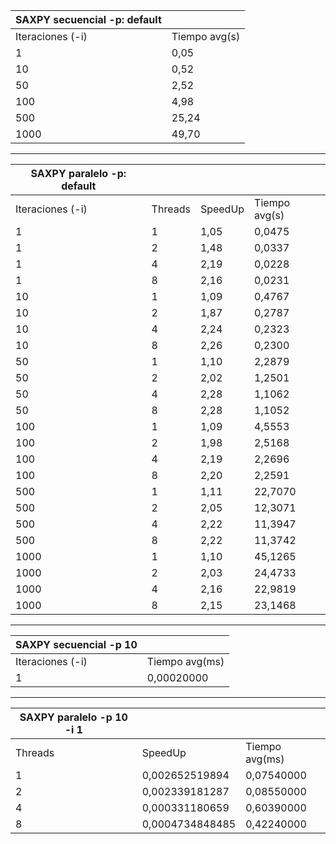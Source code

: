 | SAXPY secuencial -p: default |               |
|------------------------------|---------------|
| Iteraciones (-i)             | Tiempo avg(s) |
| 1                            | 0,05          |
| 10                           | 0,52          |
| 50                           | 2,52          |
| 100                          | 4,98          |
| 500                          | 25,24         |
| 1000                         | 49,70         |

---

| SAXPY paralelo -p: default |         |         |               |
|----------------------------|---------|---------|---------------|
| Iteraciones (-i)           | Threads | SpeedUp | Tiempo avg(s) |
| 1                          | 1       | 1,05    | 0,0475        |
| 1                          | 2       | 1,48    | 0,0337        |
| 1                          | 4       | 2,19    | 0,0228        |
| 1                          | 8       | 2,16    | 0,0231        |
| 10                         | 1       | 1,09    | 0,4767        |
| 10                         | 2       | 1,87    | 0,2787        |
| 10                         | 4       | 2,24    | 0,2323        |
| 10                         | 8       | 2,26    | 0,2300        |
| 50                         | 1       | 1,10    | 2,2879        |
| 50                         | 2       | 2,02    | 1,2501        |
| 50                         | 4       | 2,28    | 1,1062        |
| 50                         | 8       | 2,28    | 1,1052        |
| 100                        | 1       | 1,09    | 4,5553        |
| 100                        | 2       | 1,98    | 2,5168        |
| 100                        | 4       | 2,19    | 2,2696        |
| 100                        | 8       | 2,20    | 2,2591        |
| 500                        | 1       | 1,11    | 22,7070       |
| 500                        | 2       | 2,05    | 12,3071       |
| 500                        | 4       | 2,22    | 11,3947       |
| 500                        | 8       | 2,22    | 11,3742       |
| 1000                       | 1       | 1,10    | 45,1265       |
| 1000                       | 2       | 2,03    | 24,4733       |
| 1000                       | 4       | 2,16    | 22,9819       |
| 1000                       | 8       | 2,15    | 23,1468       |

---

| SAXPY secuencial -p 10 |                |
|------------------------|----------------|
| Iteraciones (-i)       | Tiempo avg(ms) |
| 1                      | 0,00020000     |

---

| SAXPY paralelo -p 10 -i 1 |                 |                |
|---------------------------|-----------------|----------------|
| Threads                   | SpeedUp         | Tiempo avg(ms) |
| 1                         | 0,002652519894  | 0,07540000     |
| 2                         | 0,002339181287  | 0,08550000     |
| 4                         | 0,000331180659  | 0,60390000     |
| 8                         | 0,0004734848485 | 0,42240000     |